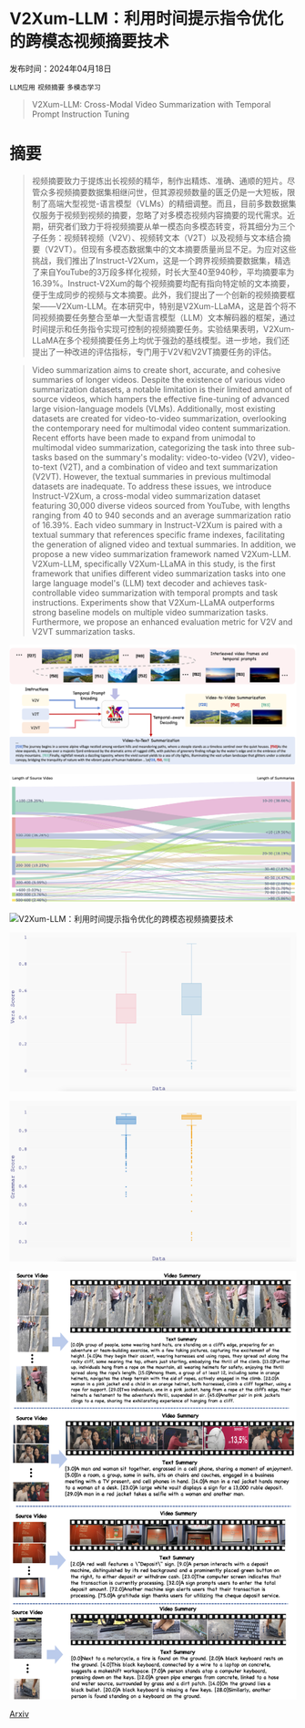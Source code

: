 # V2Xum-LLM：利用时间提示指令优化的跨模态视频摘要技术

发布时间：2024年04月18日

`LLM应用` `视频摘要` `多模态学习`

> V2Xum-LLM: Cross-Modal Video Summarization with Temporal Prompt Instruction Tuning

# 摘要

> 视频摘要致力于提炼出长视频的精华，制作出精炼、准确、通顺的短片。尽管众多视频摘要数据集相继问世，但其源视频数量的匮乏仍是一大短板，限制了高端大型视觉-语言模型（VLMs）的精细调整。而且，目前多数数据集仅服务于视频到视频的摘要，忽略了对多模态视频内容摘要的现代需求。近期，研究者们致力于将视频摘要从单一模态向多模态转变，将其细分为三个子任务：视频转视频（V2V）、视频转文本（V2T）以及视频与文本结合摘要（V2VT）。但现有多模态数据集中的文本摘要质量尚显不足。为应对这些挑战，我们推出了Instruct-V2Xum，这是一个跨界视频摘要数据集，精选了来自YouTube的3万段多样化视频，时长大至40至940秒，平均摘要率为16.39%。Instruct-V2Xum的每个视频摘要均配有指向特定帧的文本摘要，便于生成同步的视频与文本摘要。此外，我们提出了一个创新的视频摘要框架——V2Xum-LLM。在本研究中，特别是V2Xum-LLaMA，这是首个将不同视频摘要任务整合至单一大型语言模型（LLM）文本解码器的框架，通过时间提示和任务指令实现可控制的视频摘要任务。实验结果表明，V2Xum-LLaMA在多个视频摘要任务上均优于强劲的基线模型。进一步地，我们还提出了一种改进的评估指标，专门用于V2V和V2VT摘要任务的评估。

> Video summarization aims to create short, accurate, and cohesive summaries of longer videos. Despite the existence of various video summarization datasets, a notable limitation is their limited amount of source videos, which hampers the effective fine-tuning of advanced large vision-language models (VLMs). Additionally, most existing datasets are created for video-to-video summarization, overlooking the contemporary need for multimodal video content summarization. Recent efforts have been made to expand from unimodal to multimodal video summarization, categorizing the task into three sub-tasks based on the summary's modality: video-to-video (V2V), video-to-text (V2T), and a combination of video and text summarization (V2VT). However, the textual summaries in previous multimodal datasets are inadequate. To address these issues, we introduce Instruct-V2Xum, a cross-modal video summarization dataset featuring 30,000 diverse videos sourced from YouTube, with lengths ranging from 40 to 940 seconds and an average summarization ratio of 16.39\%. Each video summary in Instruct-V2Xum is paired with a textual summary that references specific frame indexes, facilitating the generation of aligned video and textual summaries. In addition, we propose a new video summarization framework named V2Xum-LLM. V2Xum-LLM, specifically V2Xum-LLaMA in this study, is the first framework that unifies different video summarization tasks into one large language model's (LLM) text decoder and achieves task-controllable video summarization with temporal prompts and task instructions. Experiments show that V2Xum-LLaMA outperforms strong baseline models on multiple video summarization tasks. Furthermore, we propose an enhanced evaluation metric for V2V and V2VT summarization tasks.

![V2Xum-LLM：利用时间提示指令优化的跨模态视频摘要技术](../../../paper_images/2404.12353/teaser.png)

![V2Xum-LLM：利用时间提示指令优化的跨模态视频摘要技术](../../../paper_images/2404.12353/sankey.png)

![V2Xum-LLM：利用时间提示指令优化的跨模态视频摘要技术](../../../paper_images/2404.12353/model.png)

![V2Xum-LLM：利用时间提示指令优化的跨模态视频摘要技术](../../../paper_images/2404.12353/vera.png)

![V2Xum-LLM：利用时间提示指令优化的跨模态视频摘要技术](../../../paper_images/2404.12353/grammar.png)

![V2Xum-LLM：利用时间提示指令优化的跨模态视频摘要技术](../../../paper_images/2404.12353/sample0.png)

[Arxiv](https://arxiv.org/abs/2404.12353)